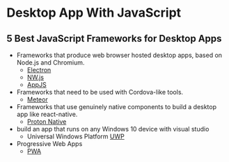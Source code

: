 # Desktop App With JavaScript

## 5 Best JavaScript Frameworks for Desktop Apps

* Frameworks that produce web browser hosted desktop apps, based on Node.js and Chromium.
  * [Electron](https://electronjs.org/)
  * [NW.js](https://nwjs.io/)
  * [AppJS](http://appjs.com/)
* Frameworks that need to be used with Cordova-like tools.
  * [Meteor](https://www.meteor.com/)
* Frameworks that use genuinely native components to build a desktop app like react-native.
  * [Proton Native](https://proton-native.js.org/#/)
* build an app that runs on any Windows 10 device with visual studio
  * Universal Windows Platform [UWP](https://docs.microsoft.com/en-us/windows/uwp/get-started/create-a-hello-world-app-js-uwp)
* Progressive Web Apps
  * [PWA](https://developers.google.com/web/progressive-web-apps/)